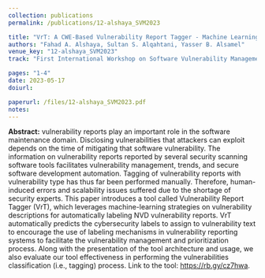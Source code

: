 ```yaml
---
collection: publications
permalink: /publications/12-alshaya_SVM2023

title: "VrT: A CWE-Based Vulnerability Report Tagger - Machine Learning Driven Cybersecurity Tool for Vulnerability Classification"
authors: "Fahad A. Alshaya, Sultan S. Alqahtani, Yasser B. Alsamel"
venue_key: "12-alshaya_SVM2023"
track: "First International Workshop on Software Vulnerability Management (SVM 2023) - colocated with ICSE2023"

pages: "1-4"
date: 2023-05-17
doiurl: 

paperurl: /files/12-alshaya_SVM2023.pdf
notes:
---
```


**Abstract:** vulnerability reports play an important role in
the software maintenance domain. Disclosing vulnerabilities
that attackers can exploit depends on the time of mitigating that
software vulnerability. The information on vulnerability reports
reported by several security scanning software tools facilitates
vulnerability management, trends, and secure software
development automation. Tagging of vulnerability reports with
vulnerability type has thus far been performed manually.
Therefore, human-induced errors and scalability issues suffered
due to the shortage of security experts. This paper introduces a
tool called Vulnerability Report Tagger (VrT), which leverages
machine-learning strategies on vulnerability descriptions for
automatically labeling NVD vulnerability reports. VrT
automatically predicts the cybersecurity labels to assign to
vulnerability text to encourage the use of labeling mechanisms
in vulnerability reporting systems to facilitate the vulnerability
management and prioritization process. Along with the
presentation of the tool architecture and usage, we also evaluate
our tool effectiveness in performing the vulnerabilities
classification (i.e., tagging) process. Link to the tool:
https://rb.gy/cz7hwa.